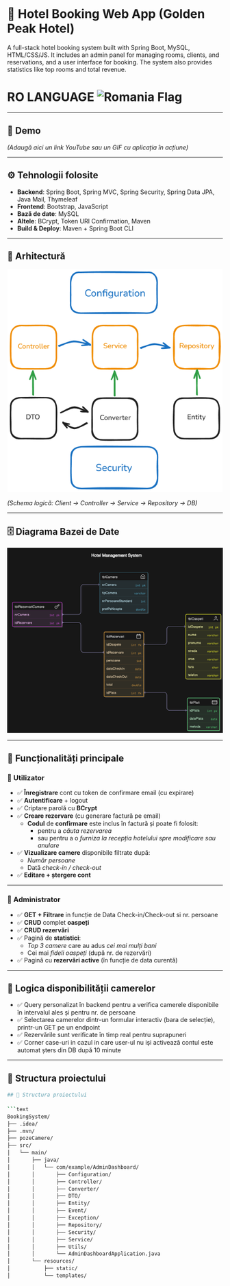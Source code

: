 # 🏨 Hotel Booking Web App (Golden Peak Hotel)
A full-stack hotel booking system built with Spring Boot, MySQL, HTML/CSS/JS. It includes an admin panel for managing rooms, clients, and reservations, and a user interface for booking. The system also provides statistics like top rooms and total revenue.


# RO LANGUAGE <img src="https://flagcdn.com/w40/ro.png" width="20" alt="Romania Flag">

---

## 📸 Demo

*(Adaugă aici un link YouTube sau un GIF cu aplicația în acțiune)*

---

## ⚙️ Tehnologii folosite

- **Backend**: Spring Boot, Spring MVC, Spring Security, Spring Data JPA, Java Mail, Thymeleaf
- **Frontend**: Bootstrap, JavaScript
- **Bază de date**: MySQL
- **Altele**: BCrypt, Token URI Confirmation, Maven
- **Build & Deploy**: Maven + Spring Boot CLI

---

## 🧱 Arhitectură

![Arhitectura aplicației](docs/arhitecture_web_app.png)

*(Schema logică: Client → Controller → Service → Repository → DB)*

---

## 🗄️ Diagrama Bazei de Date

![Diagrama baza de date](src/main/resources/static/img/erd.webp)

---

## 🧩 Funcționalități principale

### 👤 Utilizator

- ✅ **Înregistrare** cont cu token de confirmare email (cu expirare)
- ✅ **Autentificare** + logout
- ✅ Criptare parolă cu **BCrypt**
- ✅ **Creare rezervare** (cu generare factură pe email)
  - **Codul** de **confirmare** este inclus în factură și poate fi folosit:
    - pentru a *căuta rezervarea*
    - sau pentru a o *furniza la recepția hotelului spre modificare sau anulare*
- ✅ **Vizualizare camere** disponibile filtrate după:
  - *Număr persoane*
  - Dată *check-in / check-out*
- ✅ **Editare + ștergere cont**

---

### 🔐 Administrator

- ✅ **GET + Filtrare** in funcție de Data Check-in/Check-out si nr. persoane
- ✅ **CRUD** complet **oaspeți**
- ✅ **CRUD rezervări**
- ✅ Pagină de **statistici**:
  - *Top 3 camere* care au adus *cei mai mulți bani*
  - Cei mai *fideli oaspeți* (după nr. de rezervări)
- ✅ Pagină cu **rezervări active** (în funcție de data curentă)

---

## 🧠 Logica disponibilității camerelor

- ✅ Query personalizat în backend pentru a verifica camerele disponibile în intervalul ales și pentru nr. de persoane
- ✅ Selectarea camerelor dintr-un formular interactiv (bara de selecție), printr-un GET pe un endpoint
- ✅ Rezervările sunt verificate în timp real pentru suprapuneri
- ✅ Corner case-uri in cazul in care user-ul nu iși activează contul este automat șters din DB după 10 minute

---

## 📁 Structura proiectului

```bash
## 🌲 Structura proiectului

```text
BookingSystem/
├── .idea/
├── .mvn/
├── pozeCamere/
├── src/
│   └── main/
│       ├── java/
│       │   └── com/example/AdminDashboard/
│       │       ├── Configuration/
│       │       ├── Controller/
│       │       ├── Converter/
│       │       ├── DTO/
│       │       ├── Entity/
│       │       ├── Event/
│       │       ├── Exception/
│       │       ├── Repository/
│       │       ├── Security/
│       │       ├── Service/
│       │       ├── Utils/
│       │       └── AdminDashboardApplication.java
│       └── resources/
│           ├── static/
│           └── templates/

